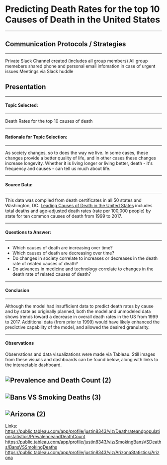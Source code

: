 # Predicting Death Rates for the top 10 Causes of Death in the United States

---
## Communication Protocols / Strategies

---
Private Slack Channel created (includes all group members)
All group memebers shared phone and personal email infomation in case of urgent issues
Meetings via Slack huddle

## Presentation

---
#### Topic Selected:
  
---
  Death Rates for the top 10 causes of death
  
---
#### Rationale for Topic Selection: 
  
---
As society changes, so to does the way we live. In some cases, these changes provide a better quality of life, and in other cases these changes increase longevity. Whether it is living longer or living better, death - it's frequency and causes - can tell us much about life.

---
#### Source Data: 
  
---
  This data was compiled from death certificates in all 50 states and Washington, DC. [Leading Causes of Death in the United States](https://www.kaggle.com/datasets/mattop/leading-causes-of-death-in-the-united-states) includes total deaths and age-adjusted death rates (rate per 100,000 people) by state for ten common causes of death from 1999 to 2017. 

---
#### Questions to Answer:

---
- Which causes of death are increasing over time?
- Which causes of death are decreasing over time?
- Do changes in society correlate to increases or decreases in the death rate of related causes of death?
- Do advances in medicine and technology correlate to changes in the death rate of related causes of death?

---
#### Conclusion

---
Although the model had insufficient data to predict death rates by cause and by state as originally planned, both the model and unmodeled data shows trends toward a decrease in overall death rates in the US from 1999 to 2017. Additional data (from prior to 1999) would have likely enhanced the predictive capability of the model, and allowed the desired granularity.

---
#### Observations

Observations and data visualizations were made via Tableau. Still images from these visuals and dashboards can be found below, along with links to the interactable dashboard. 

![Prevalence and Death Count (2)](https://user-images.githubusercontent.com/111502918/214715588-e75a04f2-edea-4645-ac6f-e67c18ed2b3a.png)
----
![Bans VS Smoking Deaths (3)](https://user-images.githubusercontent.com/111502918/214715612-3304a30b-85af-493b-a7ee-48f6789f746d.png)
----
![Arizona (2)](https://user-images.githubusercontent.com/111502918/214715637-7ce9e307-0309-4a66-a4dd-dd2a98ee0347.png)
----
Links:
https://public.tableau.com/app/profile/justin8343/viz/Deathrateandpopulationstatistics/PrevalenceandDeathCount
https://public.tableau.com/app/profile/justin8343/viz/SmokingBansVSDeaths/BansVSSmokingDeaths
https://public.tableau.com/app/profile/justin8343/viz/ArizonaStatistics/Arizona

